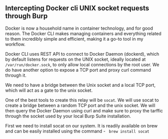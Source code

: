 ## Intercepting Docker cli UNIX socket requests through Burp

Docker is now a household name in container technology, and for good reason. The Docker CLI makes managing containers and everything related to them incredibly simple and efficient, making it a go-to tool in my workflow.

Docker CLI uses REST API to connect to Docker Daemon (dockerd), which by default listens for requests on the UNIX socket, ideally located at `/var/run/docker.sock`, to only allow local connections by the root user. We do have another option to expose a TCP port and proxy curl command through it.

We need to have a bridge between the Unix socket and a local TCP port, which will act as a gate to the unix socket.

One of the best tools to create this relay will be ``socat``. We will use socat to create a bridge between a random TCP port and the unix socket. We will then query the Docker Daemon using curl and make sure to proxy the tarffic through the socket used by your local Burp Suite installation.

First we need to install socat on our system. It is readily available on brew and can be easily installed using the command - `` brew install socat``